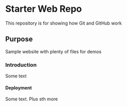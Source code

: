 # Starter Web Repo

This repository is for showing how Git and GitHub work

## Purpose

Sample website with plenty of files for demos

### Introduction

Some text

#### Deployment

Some text. Plus sth more 


